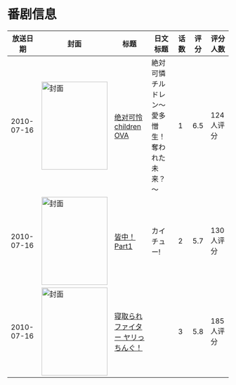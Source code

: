 # 番剧信息

|放送日期|封面|标题|日文标题|话数|评分|评分人数|
|---|---|---|---|---|---|---|
|2010-07-16|<img src="https://lain.bgm.tv/pic/cover/c/58/0f/7383_DpOd1.jpg" alt="封面" style="width:150px;height:200px;object-fit:cover;">|[绝对可怜children OVA](https://bangumi.tv/subject/7383)|絶対可憐チルドレン～愛多憎生！奪われた未来？～|1|6.5|124人评分|
|2010-07-16|<img src="https://lain.bgm.tv/pic/cover/c/8c/e2/8371_lIC3I.jpg" alt="封面" style="width:150px;height:200px;object-fit:cover;">|[皆中！Part1](https://bangumi.tv/subject/8371)|カイチュー!|2|5.7|130人评分|
|2010-07-16|<img src="https://bangumi.tv/img/no_icon_subject.png" alt="封面" style="width:150px;height:200px;object-fit:cover;">|[寝取られファイター ヤリっちんぐ！](https://bangumi.tv/subject/69188)||3|5.8|185人评分|
